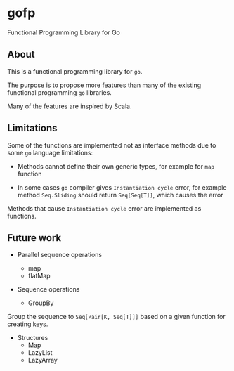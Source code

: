 # gofp

Functional Programming Library for Go

## About

This is a functional programming library for `go`.

The purpose is to propose more features than many of the existing functional programming `go` libraries.

Many of the features are inspired by Scala.

## Limitations

Some of the functions are implemented not as interface methods due to some `go` language limitations:

- Methods cannot define their own generic types, for example for `map` function

- In some cases `go` compiler gives `Instantiation cycle` error, for example method `Seq.Sliding` should return `Seq[Seq[T]]`, which causes the error

Methods that cause `Instantiation cycle` error are implemented as functions.

## Future work

- Parallel sequence operations
    - map
    - flatMap

- Sequence operations
    - GroupBy

Group the sequence to `Seq[Pair[K, Seq[T]]]` based on a given function for creating keys.

- Structures
    - Map
    - LazyList
    - LazyArray
